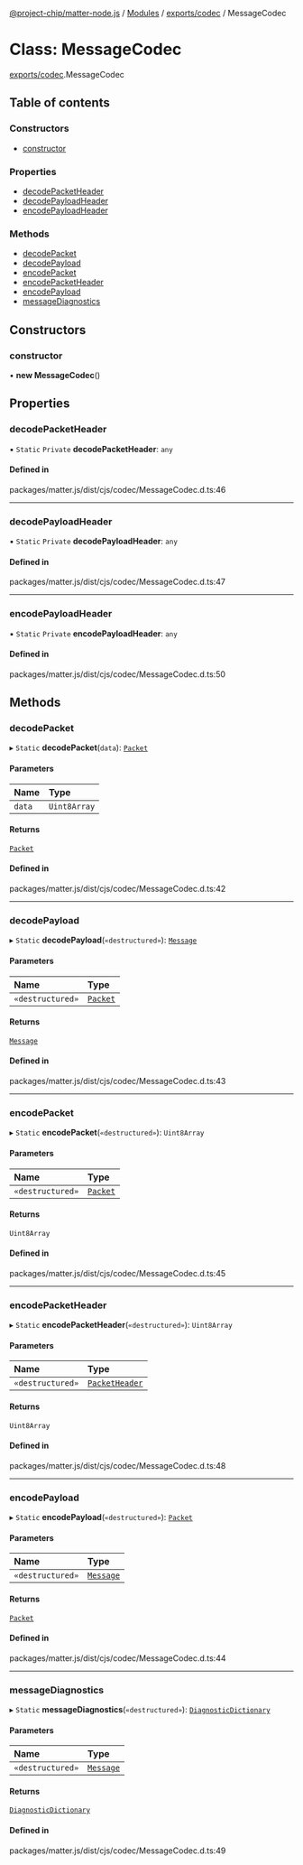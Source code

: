 [@project-chip/matter-node.js](../README.md) / [Modules](../modules.md) / [exports/codec](../modules/exports_codec.md) / MessageCodec

# Class: MessageCodec

[exports/codec](../modules/exports_codec.md).MessageCodec

## Table of contents

### Constructors

- [constructor](exports_codec.MessageCodec.md#constructor)

### Properties

- [decodePacketHeader](exports_codec.MessageCodec.md#decodepacketheader)
- [decodePayloadHeader](exports_codec.MessageCodec.md#decodepayloadheader)
- [encodePayloadHeader](exports_codec.MessageCodec.md#encodepayloadheader)

### Methods

- [decodePacket](exports_codec.MessageCodec.md#decodepacket)
- [decodePayload](exports_codec.MessageCodec.md#decodepayload)
- [encodePacket](exports_codec.MessageCodec.md#encodepacket)
- [encodePacketHeader](exports_codec.MessageCodec.md#encodepacketheader)
- [encodePayload](exports_codec.MessageCodec.md#encodepayload)
- [messageDiagnostics](exports_codec.MessageCodec.md#messagediagnostics)

## Constructors

### constructor

• **new MessageCodec**()

## Properties

### decodePacketHeader

▪ `Static` `Private` **decodePacketHeader**: `any`

#### Defined in

packages/matter.js/dist/cjs/codec/MessageCodec.d.ts:46

___

### decodePayloadHeader

▪ `Static` `Private` **decodePayloadHeader**: `any`

#### Defined in

packages/matter.js/dist/cjs/codec/MessageCodec.d.ts:47

___

### encodePayloadHeader

▪ `Static` `Private` **encodePayloadHeader**: `any`

#### Defined in

packages/matter.js/dist/cjs/codec/MessageCodec.d.ts:50

## Methods

### decodePacket

▸ `Static` **decodePacket**(`data`): [`Packet`](../interfaces/exports_codec.Packet.md)

#### Parameters

| Name | Type |
| :------ | :------ |
| `data` | `Uint8Array` |

#### Returns

[`Packet`](../interfaces/exports_codec.Packet.md)

#### Defined in

packages/matter.js/dist/cjs/codec/MessageCodec.d.ts:42

___

### decodePayload

▸ `Static` **decodePayload**(`«destructured»`): [`Message`](../interfaces/exports_codec.Message.md)

#### Parameters

| Name | Type |
| :------ | :------ |
| `«destructured»` | [`Packet`](../interfaces/exports_codec.Packet.md) |

#### Returns

[`Message`](../interfaces/exports_codec.Message.md)

#### Defined in

packages/matter.js/dist/cjs/codec/MessageCodec.d.ts:43

___

### encodePacket

▸ `Static` **encodePacket**(`«destructured»`): `Uint8Array`

#### Parameters

| Name | Type |
| :------ | :------ |
| `«destructured»` | [`Packet`](../interfaces/exports_codec.Packet.md) |

#### Returns

`Uint8Array`

#### Defined in

packages/matter.js/dist/cjs/codec/MessageCodec.d.ts:45

___

### encodePacketHeader

▸ `Static` **encodePacketHeader**(`«destructured»`): `Uint8Array`

#### Parameters

| Name | Type |
| :------ | :------ |
| `«destructured»` | [`PacketHeader`](../interfaces/exports_codec.PacketHeader.md) |

#### Returns

`Uint8Array`

#### Defined in

packages/matter.js/dist/cjs/codec/MessageCodec.d.ts:48

___

### encodePayload

▸ `Static` **encodePayload**(`«destructured»`): [`Packet`](../interfaces/exports_codec.Packet.md)

#### Parameters

| Name | Type |
| :------ | :------ |
| `«destructured»` | [`Message`](../interfaces/exports_codec.Message.md) |

#### Returns

[`Packet`](../interfaces/exports_codec.Packet.md)

#### Defined in

packages/matter.js/dist/cjs/codec/MessageCodec.d.ts:44

___

### messageDiagnostics

▸ `Static` **messageDiagnostics**(`«destructured»`): [`DiagnosticDictionary`](exports_log.DiagnosticDictionary.md)

#### Parameters

| Name | Type |
| :------ | :------ |
| `«destructured»` | [`Message`](../interfaces/exports_codec.Message.md) |

#### Returns

[`DiagnosticDictionary`](exports_log.DiagnosticDictionary.md)

#### Defined in

packages/matter.js/dist/cjs/codec/MessageCodec.d.ts:49
